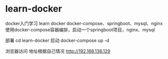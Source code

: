 # learn-docker
docker入门学习
learn docker docker-compose、springboot、mysql、nginx
使用docker-compose容器编排，启动一个springboot项目，nginx、mysql

部署
cd learn-docker
启动
docker-compose up -d

浏览器访问 地址根据自己情况
http://192.168.138.129
